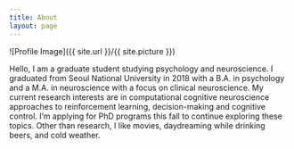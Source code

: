 ```yaml
---
title: About
layout: page
---
```

![Profile Image]({{ site.url }}/{{ site.picture }})

Hello, I am a graduate student studying psychology and neuroscience. I graduated from Seoul National University in 2018 with a B.A. in psychology and a M.A. in neuroscience with a focus on clinical neuroscience. My current research interests are in computational cognitive neuroscience approaches to reinforcement learning, decision-making and cognitive control. I’m applying for PhD programs this fall to continue exploring these topics. Other than research, I like movies, daydreaming while drinking beers, and cold weather. 
